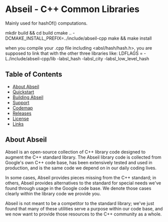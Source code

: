 # Abseil - C++ Common Libraries

Mainly used for hashOf() computations.

mkdir build && cd build
cmake .. -DCMAKE_INSTALL_PREFIX=../include/abseil-cpp
make && make install

when you compile your .cpp file including <absl/hash/hash.h>, you are supposed to link that with the other three libraries like:
LDFLAGS = -L./include/abseil-cpp/lib -labsl_hash -labsl_city -labsl_low_level_hash

## Table of Contents

- [About Abseil](#about)
- [Quickstart](#quickstart)
- [Building Abseil](#build)
- [Support](#support)
- [Codemap](#codemap)
- [Releases](#releases)
- [License](#license)
- [Links](#links)

<a name="about"></a>
## About Abseil

Abseil is an open-source collection of C++ library code designed to augment
the C++ standard library. The Abseil library code is collected from Google's
own C++ code base, has been extensively tested and used in production, and
is the same code we depend on in our daily coding lives.

In some cases, Abseil provides pieces missing from the C++ standard; in
others, Abseil provides alternatives to the standard for special needs
we've found through usage in the Google code base. We denote those cases
clearly within the library code we provide you.

Abseil is not meant to be a competitor to the standard library; we've
just found that many of these utilities serve a purpose within our code
base, and we now want to provide those resources to the C++ community as
a whole.
